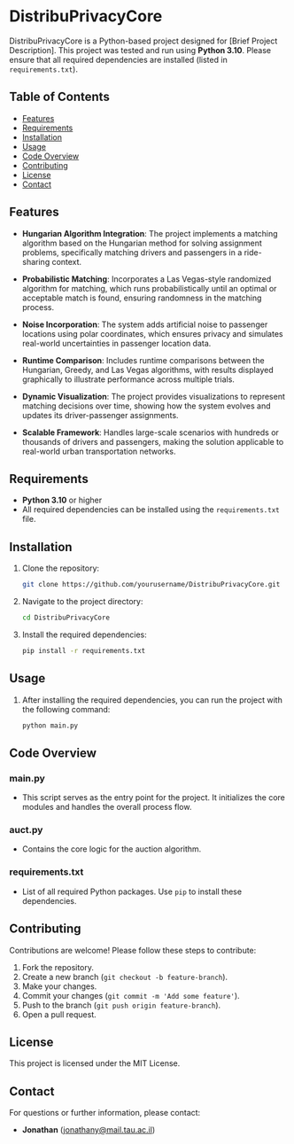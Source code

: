 # DistribuPrivacyCore

DistribuPrivacyCore is a Python-based project designed for [Brief Project Description]. This project was tested and run using **Python 3.10**. Please ensure that all required dependencies are installed (listed in `requirements.txt`).

## Table of Contents

- [Features](#features)
- [Requirements](#requirements)
- [Installation](#installation)
- [Usage](#usage)
- [Code Overview](#code-overview)
- [Contributing](#contributing)
- [License](#license)
- [Contact](#contact)

## Features

- **Hungarian Algorithm Integration**: The project implements a matching algorithm based on the Hungarian method for solving assignment problems, specifically matching drivers and passengers in a ride-sharing context.
  
- **Probabilistic Matching**: Incorporates a Las Vegas-style randomized algorithm for matching, which runs probabilistically until an optimal or acceptable match is found, ensuring randomness in the matching process.

- **Noise Incorporation**: The system adds artificial noise to passenger locations using polar coordinates, which ensures privacy and simulates real-world uncertainties in passenger location data.

- **Runtime Comparison**: Includes runtime comparisons between the Hungarian, Greedy, and Las Vegas algorithms, with results displayed graphically to illustrate performance across multiple trials.

- **Dynamic Visualization**: The project provides visualizations to represent matching decisions over time, showing how the system evolves and updates its driver-passenger assignments.

- **Scalable Framework**: Handles large-scale scenarios with hundreds or thousands of drivers and passengers, making the solution applicable to real-world urban transportation networks.

## Requirements

- **Python 3.10** or higher
- All required dependencies can be installed using the `requirements.txt` file.

## Installation

1. Clone the repository:
   ```bash
   git clone https://github.com/yourusername/DistribuPrivacyCore.git
   ```
   
2. Navigate to the project directory:
   ```bash
   cd DistribuPrivacyCore
   ```

3. Install the required dependencies:
   ```bash
   pip install -r requirements.txt
   ```

## Usage

1. After installing the required dependencies, you can run the project with the following command:
   ```bash
   python main.py
   ```

## Code Overview

### main.py

- This script serves as the entry point for the project. It initializes the core modules and handles the overall process flow.

### auct.py

- Contains the core logic for the auction algorithm.

### requirements.txt

- List of all required Python packages. Use `pip` to install these dependencies.

## Contributing

Contributions are welcome! Please follow these steps to contribute:

1. Fork the repository.
2. Create a new branch (`git checkout -b feature-branch`).
3. Make your changes.
4. Commit your changes (`git commit -m 'Add some feature'`).
5. Push to the branch (`git push origin feature-branch`).
6. Open a pull request.

## License

This project is licensed under the MIT License. 
## Contact

For questions or further information, please contact:
- **Jonathan** (jonathany@mail.tau.ac.il)
